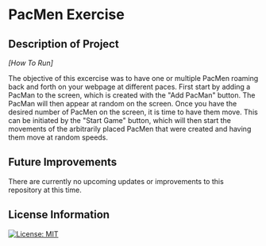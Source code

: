 # PacMen Exercise #

## Description of Project ##
_[How To Run]_

The objective of this excercise was to have one or multiple PacMen roaming back and forth on your webpage at different paces. First start by adding a PacMan to the screen, which is created with the "Add PacMan" button. The PacMan will then appear at random on the screen. Once you have the desired number of PacMen on the screen, it is time to have them move. This can be initiated by the "Start Game" button, which will then start the movements of the arbitrarily placed PacMen that were created and having them move at random speeds.

## Future Improvements ##
There are currently no upcoming updates or improvements to this repository at this time.

## License Information ##
[![License: MIT](https://img.shields.io/badge/License-MIT-yellow.svg)](https://opensource.org/licenses/MIT)
